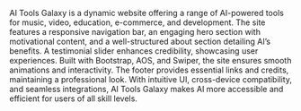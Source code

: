 AI Tools Galaxy is a dynamic website offering a range of AI-powered tools for music, video, education, e-commerce, and development. The site features a responsive navigation bar, an engaging hero section with motivational content, and a well-structured about section detailing AI’s benefits. A testimonial slider enhances credibility, showcasing user experiences. Built with Bootstrap, AOS, and Swiper, the site ensures smooth animations and interactivity. The footer provides essential links and credits, maintaining a professional look. With intuitive UI, cross-device compatibility, and seamless integrations, AI Tools Galaxy makes AI more accessible and efficient for users of all skill levels. 
